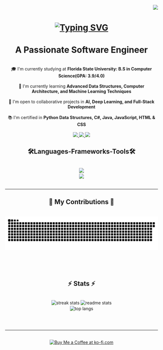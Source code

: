 <p align="right">
  <img src="https://visitor-badge.laobi.icu/badge?page_id=kennethcxv.visitor-badge&left_color=red&right_color=green&left_text=visitors">
</p>

<h1 align="center">
    <a href="https://git.io/typing-svg">
      <img src="https://readme-typing-svg.demolab.com?font=Fira+Code&size=40&duration=3500&pause=1000&color=008000&center=true&vCenter=true&random=false&width=500&lines=Hi+There!%F0%9F%91%8B;I'm+Kenneth+Camacho" alt="Typing SVG" />
    </a>
</h1>



<h1 align="center">A Passionate Software Engineer</h1>
<br />
<div align="center">
    🎓 I'm currently studying at <strong>Florida State University: B.S in Computer Science(GPA: 3.9/4.0)</strong><br /><br />
    🌱 I'm currently learning <strong>Advanced Data Structures, Computer Architecture, and Machine Learning Techniques</strong><br /><br />
    👯 I'm open to collaborative projects in <strong>AI, Deep Learning, and Full-Stack Development</strong><br /><br />
    📚 I'm certified in <strong>Python Data Structures, C#, Java, JavaScript, HTML & CSS</strong></br /><br />
</div>

<div align="center">
  <a href="mailto:kennethcxv@gmail.com">
    <img src="https://img.shields.io/badge/Gmail-333333?style=for-the-badge&logo=gmail&logoColor=red target="_blank" />
  </a>
  <a href="https://www.linkedin.com/in/kennethcxv/" target="_blank">
    <img src="https://img.shields.io/badge/LinkedIn-0077B5?style=for-the-badge&logo=linkedin&logoColor=white" target="_blank" />
  </a>
    <a href="https://github.com/kennethcxv" target="_blank">
    <img src="https://img.shields.io/badge/Portfolio-FF5722?style=for-the-badge&logo=todoist&logoColor=white" target="_blank" />
  </a>
</div>



<h2 align="center">🛠️Languages-Frameworks-Tools🛠️</h2>
<br />
<div align="center">
  <a href="https://skillicons.dev">
    <img src="https://skillicons.dev/icons?i=nodejs,github,python,javascript,express,firebase,mongodb,c,java"/><br />
    <img src="https://skillicons.dev/icons?i=react,r,bootstrap,mui,mysql,flask,html,css,vscode,figma,git"/>
  </a>
</div>

<br />
<hr />

<div align="center">
  <h2>🐍 My Contributions 🐍</h2>
  <br>
  <img alt="snake eating my contributions" src="https://raw.githubusercontent.com/kennethcxv/kennethcxv/output/github-contribution-grid-snake.svg" />
  
  <br/><br/><br/>
</div>

<h2 align="center">⚡ Stats ⚡</h2>
<br>
<div align=center>
  <img width=390 src="https://github-readme-streak-stats.vercel.app/?user=kennethcxv&count_private=true&theme=react&border_radius=10" alt="streak stats"/>
  <img width=390 src="https://github-readme-stats.vercel.app/api?username=kennethcxv&count_private=true&show_icons=true&theme=react&rank_icon=github&border_radius=10" alt="readme stats" />
  <br/>
  <img width=325 align="center" src="https://github-readme-stats-kennethcxv.vercel.app/api/top-langs/?username=kennethcxv&hide=HTML&langs_count=8&layout=compact&theme=react&border_radius=10&size_weight=0.5&count_weight=0.5&exclude_repo=github-readme-stats" alt="top langs" />
</div>

<br/><br/>

<hr/>

<br/>

<div align="center">
<a href='https://ko-fi.com/V7V4RAK9C' target='_blank'><img height='64' style='border:0px;height:64px;' src='https://storage.ko-fi.com/cdn/kofi1.png?v=3' border='0' alt='Buy Me a Coffee at ko-fi.com' /></a>
</div>

<br />
